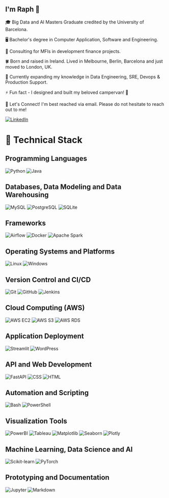 ## I'm Raph 👋

<!--
**rsmythrepo/rsmythrepo** is a ✨ _special_ ✨ repository because its `README.md` (this file) appears on your GitHub profile.

Here are some ideas to get you started:

- 🔭 I’m currently working on ...
- 🌱 I’m currently learning ...
- 👯 I’m looking to collaborate on ...
- 🤔 I’m looking for help with ...
- 💬 Ask me about ...
- 📫 How to reach me: ...
- 😄 Pronouns: ...
- ⚡ Fun fact: ...
-->

🎓 Big Data and AI Masters Graduate credited by the University of Barcelona.

🖥️ Bachelor's degree in Computer Application, Software and Engineering.

🔭 Consulting for MFIs in development finance projects. 

🍀 Born and raised in Ireland. Lived in Melbourne, Berlin, Barcelona and just moved to London, UK.

🌱 Currently expanding my knowledge in Data Engineering, SRE, Devops & Production Support. 

⚡ Fun fact - I designed and built my beloved campervan! 🚌

🤝 Let's Connect! I'm best reached via email. Please do not hesitate to reach out to me!


[![LinkedIn](https://img.shields.io/badge/LinkedIn-0077B5?style=for-the-badge&logo=linkedin&logoColor=white)](https://www.linkedin.com/in/raphaelle-smyth-371807109/)


# 💼 Technical Stack

## Programming Languages
![Python](https://img.shields.io/badge/Python-3776AB?style=for-the-badge&logo=python&logoColor=white) ![Java](https://img.shields.io/badge/Java-007396?style=for-the-badge&logo=java&logoColor=white)

## Databases, Data Modeling and Data Warehousing
![MySQL](https://img.shields.io/badge/MySQL-4479A1?style=for-the-badge&logo=mysql&logoColor=white) ![PostgreSQL](https://img.shields.io/badge/PostgreSQL-336791?style=for-the-badge&logo=postgresql&logoColor=white) ![SQLite](https://img.shields.io/badge/SQLite-003B57?style=for-the-badge&logo=sqlite&logoColor=white)

## Frameworks
![Airflow](https://img.shields.io/badge/Apache%20Airflow-017CEE?style=for-the-badge&logo=apache-airflow&logoColor=white) ![Docker](https://img.shields.io/badge/Docker-2496ED?style=for-the-badge&logo=docker&logoColor=white) ![Apache Spark](https://img.shields.io/badge/Apache%20Spark-E25A1C?style=for-the-badge&logo=apache-spark&logoColor=white)

## Operating Systems and Platforms
![Linux](https://img.shields.io/badge/Linux-FCC624?style=for-the-badge&logo=linux&logoColor=black) ![Windows](https://img.shields.io/badge/Windows-0078D6?style=for-the-badge&logo=windows&logoColor=white)

## Version Control and CI/CD
![Git](https://img.shields.io/badge/Git-F05032?style=for-the-badge&logo=git&logoColor=white) ![GitHub](https://img.shields.io/badge/GitHub-181717?style=for-the-badge&logo=github&logoColor=white) ![Jenkins](https://img.shields.io/badge/Jenkins-D24939?style=for-the-badge&logo=jenkins&logoColor=white)

## Cloud Computing (AWS)
![AWS EC2](https://img.shields.io/badge/AWS%20EC2-FF9900?style=for-the-badge&logo=amazon-ec2&logoColor=white) ![AWS S3](https://img.shields.io/badge/AWS%20S3-569A31?style=for-the-badge&logo=amazon-s3&logoColor=white) ![AWS RDS](https://img.shields.io/badge/AWS%20RDS-527FFF?style=for-the-badge&logo=amazon-rds&logoColor=white)

## Application Deployment
![Streamlit](https://img.shields.io/badge/Streamlit-FF4B4B?style=for-the-badge&logo=streamlit&logoColor=white) ![WordPress](https://img.shields.io/badge/WordPress-21759B?style=for-the-badge&logo=wordpress&logoColor=white)

## API and Web Development
![FastAPI](https://img.shields.io/badge/FastAPI-009688?style=for-the-badge&logo=fastapi&logoColor=white) ![CSS](https://img.shields.io/badge/CSS-1572B6?style=for-the-badge&logo=css3&logoColor=white) ![HTML](https://img.shields.io/badge/HTML-E34F26?style=for-the-badge&logo=html5&logoColor=white)

## Automation and Scripting
![Bash](https://img.shields.io/badge/Bash-4EAA25?style=for-the-badge&logo=gnu-bash&logoColor=white) ![PowerShell](https://img.shields.io/badge/PowerShell-5391FE?style=for-the-badge&logo=powershell&logoColor=white)

## Visualization Tools
![PowerBI](https://img.shields.io/badge/PowerBI-F2C811?style=for-the-badge&logo=powerbi&logoColor=white) ![Tableau](https://img.shields.io/badge/Tableau-E97627?style=for-the-badge&logo=tableau&logoColor=white) ![Matplotlib](https://img.shields.io/badge/Matplotlib-0194E5?style=for-the-badge&logo=python&logoColor=white) ![Seaborn](https://img.shields.io/badge/Seaborn-4B0082?style=for-the-badge&logo=python&logoColor=white) ![Plotly](https://img.shields.io/badge/Plotly-3F4F75?style=for-the-badge&logo=plotly&logoColor=white)

## Machine Learning, Data Science and AI
![Scikit-learn](https://img.shields.io/badge/Scikit--learn-F7931E?style=for-the-badge&logo=scikit-learn&logoColor=white) ![PyTorch](https://img.shields.io/badge/PyTorch-EE4C2C?style=for-the-badge&logo=pytorch&logoColor=white)

## Prototyping and Documentation
![Jupyter](https://img.shields.io/badge/Jupyter-F37626?style=for-the-badge&logo=jupyter&logoColor=white) ![Markdown](https://img.shields.io/badge/Markdown-000000?style=for-the-badge&logo=markdown&logoColor=white)

